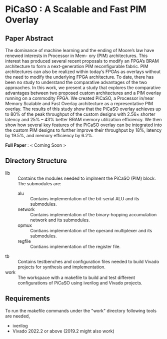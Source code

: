 # PiCaSO : A Scalable and Fast PIM Overlay

## Paper Abstract 

The dominance of machine learning and the ending
of Moore’s law have renewed interests in Processor in Mem-
ory (PIM) architectures. This interest has produced several
recent proposals to modify an FPGA’s BRAM architecture
to form a next-generation PIM reconfigurable fabric.
PIM architectures can also be realized within today’s FPGAs
as overlays without the need to modify the underlying FPGA
architecture. To date, there has been no study to understand the
comparative advantages of the two approaches. In this work,
we present a study that explores the comparative advantages
between two proposed custom architectures and a PIM overlay
running on a commodity FPGA. We created PiCaSO, a Processor
in/near Memory Scalable and Fast Overlay architecture as a
representative PIM overlay. The results of this study show that
the PiCaSO overlay achieves up to 80% of the peak throughput
of the custom designs with 2.56× shorter latency and 25% – 43%
better BRAM memory utilization efficiency. We then show how
several key features of the PiCaSO overlay can be integrated into
the custom PIM designs to further improve their throughput by
18%, latency by 19.5%, and memory efficiency by 6.2%.

**Full Paper** : < Coming Soon >

## Directory Structure

<dl>
    <dt>lib</dt>
    <dd>Contains the modules needed to implment the PiCaSO (PIM) block. The submodules are: 
        <dl>
            <dt>alu</dt>
                <dd>Contains implementation of the bit-serial ALU and its submodules. </dd>
            <dt>network</dt>
                <dd>Contains implementation of the binary-hopping accumulation network and its submodules.</dd>
            <dt>opmux</dt>
                <dd>Contians implementation of the operand multiplexer and its submodules.</dd>
            <dt>regfile</dt>
                <dd>Contians implementation of the register file.</dd>
        <dl>
    </dd>
    <dt>tb</dt>
    <dd>Contains testbenches and configuration files needed to build Vivado projects for synthesis and implementation.</dd>
    <dt>work</dt>
    <dd>The workspace with a makefile to build and test different configurations of PiCaSO using iverilog and Vivado projects.</dd>
</dl>


## Requirements

To run the makefile commands under the "work" directory following tools are needed,

- iverilog
- Vivado 2022.2 or above (2019.2 might also work)